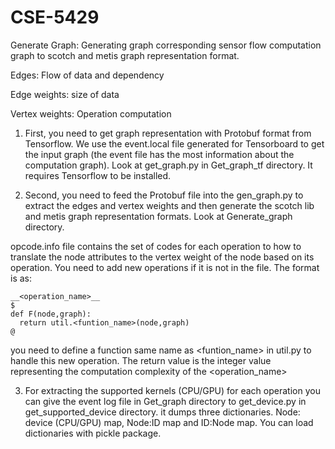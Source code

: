 # CSE-5429

Generate Graph:
Generating graph corresponding sensor flow computation graph to scotch and metis graph representation format. 

Edges: Flow of data and dependency

Edge weights: size of data

Vertex weights: Operation computation

1. First, you need to get graph representation with Protobuf format from Tensorflow. 
We use the event.local file generated for Tensorboard to get the input graph (the event file has the most information about the computation graph). 
Look at get_graph.py in Get_graph_tf directory. It requires Tensorflow to be installed.

2. Second, you need to feed the Protobuf file into the gen_graph.py to extract the edges and vertex weights and then generate the scotch lib and metis graph representation formats. Look at Generate_graph directory.

opcode.info file contains the set of codes for each operation to how to translate the node attributes to the vertex weight of the node based on its operation.  You need to add new operations if it is not in the file. The format is as:

```
__<operation_name>__
$
def F(node,graph):
  return util.<funtion_name>(node,graph)
@
```
you need to define a function same name as <funtion_name> in util.py to handle this new operation. The return value is the integer value representing the computation complexity of the <operation_name>

3. For extracting the supported kernels (CPU/GPU) for each operation you can give the event log file in Get_graph directory to get_device.py in get_supported_device directory. it dumps three dictionaries. Node: device (CPU/GPU) map, Node:ID map and ID:Node map. You can load dictionaries with pickle package. 
